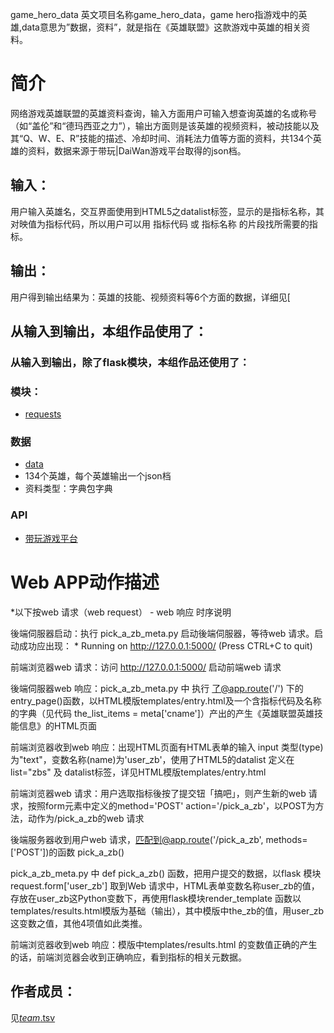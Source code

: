 game_hero_data
英文项目名称game_hero_data，game hero指游戏中的英雄,data意思为”数据，资料”，就是指在《英雄联盟》这款游戏中英雄的相关资料。

# 简介 
网络游戏英雄联盟的英雄资料查询，输入方面用户可输入想查询英雄的名或称号（如“盖伦”和“德玛西亚之力”），输出方面则是该英雄的视频资料，被动技能以及其“Q、W、E、R”技能的描述、冷却时间、消耗法力值等方面的资料，共134个英雄的资料，数据来源于带玩|DaiWan游戏平台取得的json档。


## 输入：
用户输入英雄名，交互界面使用到HTML5之datalist标签，显示的是指标名称，其对映值为指标代码，所以用户可以用 指标代码 或 指标名称 的片段找所需要的指标。
## 输出：
用户得到输出结果为：英雄的技能、视频资料等6个方面的数据，详细见[
## 从输入到输出，本组作品使用了：

### 从输入到输出，除了flask模块，本组作品还使用了：
### 模块：
* [requests](http://docs.python-requests.org/zh_CN/latest/user/quickstart.html)
### 数据
* [data](https://github.com/Tumaorou/nfu_newmedia_python/tree/master/game_hero_data/data)
*  134个英雄，每个英雄输出一个json档
*  资料类型：字典包字典  
### API
* [带玩游戏平台](http://lolapi.games-cube.com/GetChampionDetail?champion_id={champion_id})

# Web APP动作描述
*以下按web 请求（web request） - web 响应 时序说明

後端伺服器启动：执行 pick_a_zb_meta.py 启动後端伺服器，等待web 请求。启动成功应出现： * Running on http://127.0.0.1:5000/ (Press CTRL+C to quit)

前端浏览器web 请求：访问 http://127.0.0.1:5000/ 启动前端web 请求

後端伺服器web 响应：pick_a_zb_meta.py 中 执行 了@app.route('/') 下的 entry_page()函数，以HTML模版templates/entry.html及一个含指标代码及名称的字典（见代码 the_list_items = meta['cname']）产出的产生《英雄联盟英雄技能信息》的HTML页面

前端浏览器收到web 响应：出现HTML页面有HTML表单的输入 input 类型(type) 为"text"，变数名称(name)为'user_zb'，使用了HTML5的datalist 定义在 list="zbs" 及 datalist标签，详见HTML模版templates/entry.html

前端浏览器web 请求：用户选取指标後按了提交钮「搞吧」，则产生新的web 请求，按照form元素中定义的method='POST' action='/pick_a_zb'，以POST为方法，动作为/pick_a_zb的web 请求

後端服务器收到用户web 请求，匹配到@app.route('/pick_a_zb', methods=['POST'])的函数 pick_a_zb()

pick_a_zb_meta.py 中 def pick_a_zb() 函数，把用户提交的数据，以flask 模块request.form['user_zb']	取到Web 请求中，HTML表单变数名称user_zb的值，存放在user_zb这Python变数下，再使用flask模块render_template 函数以templates/results.html模版为基础（输出），其中模版中the_zb的值，用user_zb这变数之值，其他4项值如此类推。

前端浏览器收到web 响应：模版中templates/results.html 的变数值正确的产生的话，前端浏览器会收到正确响应，看到指标的相关元数据。

## 作者成员：
见[_team_.tsv](_team_/_team_.tsv)
